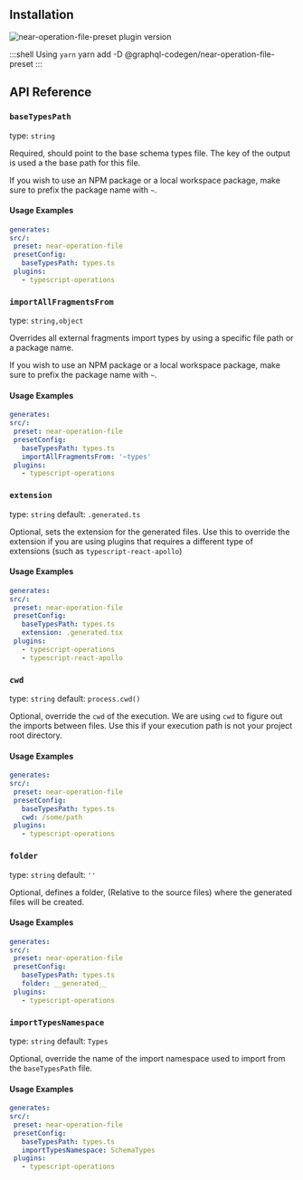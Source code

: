 ## Installation



<img alt="near-operation-file-preset plugin version" src="https://img.shields.io/npm/v/@graphql-codegen/near-operation-file-preset?color=%23e15799&label=plugin&nbsp;version&style=for-the-badge"/>


    
:::shell Using `yarn`
    yarn add -D @graphql-codegen/near-operation-file-preset
:::

## API Reference

### `baseTypesPath`

type: `string`

Required, should point to the base schema types file.
The key of the output is used a the base path for this file.

If you wish to use an NPM package or a local workspace package, make sure to prefix the package name with `~`.

#### Usage Examples

```yml
generates:
src/:
 preset: near-operation-file
 presetConfig:
   baseTypesPath: types.ts
 plugins:
   - typescript-operations
```

### `importAllFragmentsFrom`

type: `string,object`

Overrides all external fragments import types by using a specific file path or a package name.

If you wish to use an NPM package or a local workspace package, make sure to prefix the package name with `~`.

#### Usage Examples

```yml
generates:
src/:
 preset: near-operation-file
 presetConfig:
   baseTypesPath: types.ts
   importAllFragmentsFrom: '~types'
 plugins:
   - typescript-operations
```

### `extension`

type: `string`
default: `.generated.ts`

Optional, sets the extension for the generated files. Use this to override the extension if you are using plugins that requires a different type of extensions (such as `typescript-react-apollo`)

#### Usage Examples

```yml
generates:
src/:
 preset: near-operation-file
 presetConfig:
   baseTypesPath: types.ts
   extension: .generated.tsx
 plugins:
   - typescript-operations
   - typescript-react-apollo
```

### `cwd`

type: `string`
default: `process.cwd()`

Optional, override the `cwd` of the execution. We are using `cwd` to figure out the imports between files. Use this if your execution path is not your project root directory.

#### Usage Examples

```yml
generates:
src/:
 preset: near-operation-file
 presetConfig:
   baseTypesPath: types.ts
   cwd: /some/path
 plugins:
   - typescript-operations
```

### `folder`

type: `string`
default: `''`

Optional, defines a folder, (Relative to the source files) where the generated files will be created.

#### Usage Examples

```yml
generates:
src/:
 preset: near-operation-file
 presetConfig:
   baseTypesPath: types.ts
   folder: __generated__
 plugins:
   - typescript-operations
```

### `importTypesNamespace`

type: `string`
default: `Types`

Optional, override the name of the import namespace used to import from the `baseTypesPath` file.

#### Usage Examples

```yml
generates:
src/:
 preset: near-operation-file
 presetConfig:
   baseTypesPath: types.ts
   importTypesNamespace: SchemaTypes
 plugins:
   - typescript-operations
```